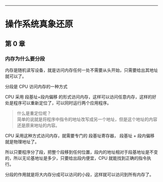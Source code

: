 

----------------

# 操作系统真象还原

## 第 0 章

### 内存为什么要分段

内存是随机读写设备，就是访问内存任何一处不需要从头开始，只需要给出其地址就可以了。

分段是 CPU 访问内存的一种方式

CPU 采用 段基址+段内偏移 的形式访问内存，这样可以访问任意内存，这样的好处是程序可以重新定位了，可以同时运行两个应用程序。

> 什么是重定位呢？      
> 简单的说就是将程序中指令的地址改写成另一个地址，但是这个地址的内容还是原来地址的内容。

CPU 采用这种方式访问内存，就需要专门的 段基址寄存器， 段基址 + 段内偏移 就是物理地址了。

所以只要程序分了段，把整个段移到任何位置，段内的地址相对于段基地址是不变的，所以无论基地址是多少，只要给出段内便宜，CPU 就能找到正确的指令执行。

分段的作用就是将大内存分成可以访问的小段，这样就可以访问到所有内存了。